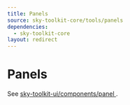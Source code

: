 ```yaml
---
title: Panels
source: sky-toolkit-core/tools/panels
dependencies:
  - sky-toolkit-core
layout: redirect
---
```


# Panels

See [sky-toolkit-ui/components/panel
](../../../sky-toolkit-ui/docs/components/panel.md).
